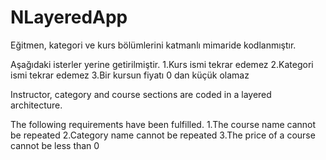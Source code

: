 # NLayeredApp
Eğitmen, kategori ve kurs bölümlerini katmanlı mimaride kodlanmıştır.

Aşağıdaki isterler yerine getirilmiştir.
1.Kurs ismi tekrar edemez
2.Kategori ismi tekrar edemez
3.Bir kursun fiyatı 0 dan küçük olamaz

Instructor, category and course sections are coded in a layered architecture.

The following requirements have been fulfilled.
1.The course name cannot be repeated
2.Category name cannot be repeated
3.The price of a course cannot be less than 0
